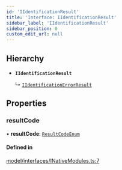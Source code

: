 ```yaml
---
id: 'IIdentificationResult'
title: 'Interface: IIdentificationResult'
sidebar_label: 'IIdentificationResult'
sidebar_position: 0
custom_edit_url: null
---
```


## Hierarchy

-   **`IIdentificationResult`**

    ↳ [`IIdentificationErrorResult`](IIdentificationErrorResult.md)

## Properties

### resultCode

• **resultCode**: [`ResultCodeEnum`](../enums/ResultCodeEnum.md)

#### Defined in

[model/interfaces/INativeModules.ts:7](https://github.com/tokenstreet-tech/react-native-idnow-videoident/blob/c599b31/src/model/interfaces/INativeModules.ts#L7)
